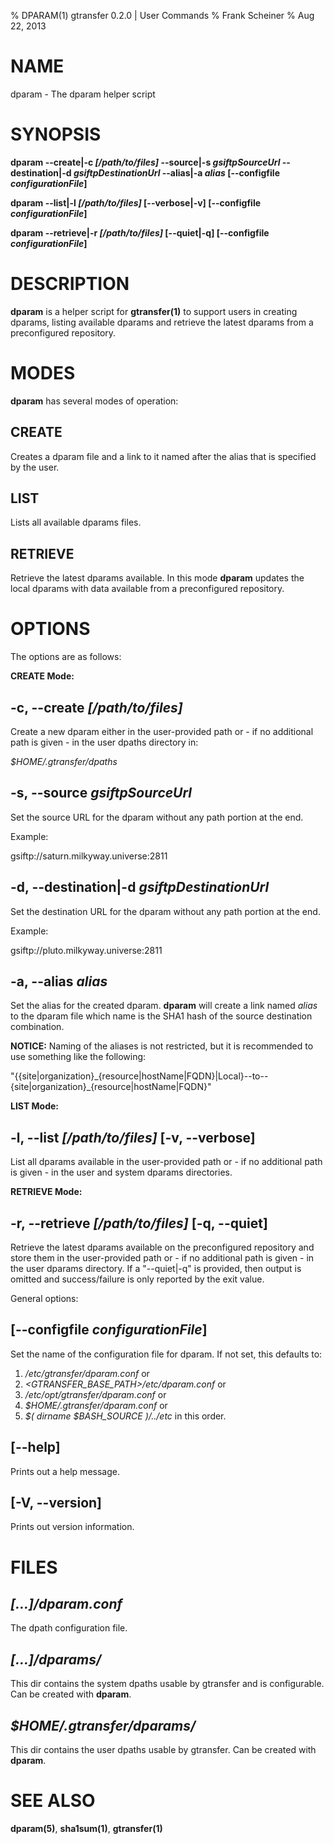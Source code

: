 % DPARAM(1) gtransfer 0.2.0 | User Commands
% Frank Scheiner
% Aug 22, 2013


# NAME #

dparam - The dparam helper script


# SYNOPSIS #

**dparam \--create|-c _[/path/to/files]_ 
\--source|-s _gsiftpSourceUrl_ 
\--destination|-d _gsiftpDestinationUrl_
\--alias|-a _alias_ 
[\--configfile _configurationFile_]**

**dparam \--list|-l _[/path/to/files]_
[\--verbose|-v]
[\--configfile _configurationFile_]**

**dparam \--retrieve|-r _[/path/to/files]_
[\--quiet|-q]
[\--configfile _configurationFile_]**


# DESCRIPTION #

**dparam** is a helper script for **gtransfer(1)** to support users in creating
dparams, listing available dparams and retrieve the latest dparams from a
preconfigured repository.


# MODES #

**dparam** has several modes of operation:

## **CREATE** ##
Creates a dparam file and a link to it named after the alias that is specified
by the user.

## **LIST** ##
Lists all available dparams files.

## **RETRIEVE** ##
Retrieve the latest dparams available. In this mode **dparam** updates the local
dparams with data available from a preconfigured repository.


# OPTIONS #

The options are as follows:

**CREATE Mode:**


## **-c, \--create _[/path/to/files]_** ##

Create a new dparam either in the user-provided path or - if no additional path
is given - in the user dpaths directory in:

_$HOME/.gtransfer/dpaths_


## **-s, \--source _gsiftpSourceUrl_** ##

Set the source URL for the dparam without any path portion at the end.

Example:

gsiftp://saturn.milkyway.universe:2811


## **-d, \--destination|-d _gsiftpDestinationUrl_** ##

Set the destination URL for the dparam without any path portion at the end.

Example:

gsiftp://pluto.milkyway.universe:2811


## **-a, \--alias _alias_** ##

Set the alias for the created dparam. **dparam** will create a link named
_alias_ to the dparam file which name is the SHA1 hash of the source destination
combination.

**NOTICE:** Naming of the aliases is not restricted, but it is recommended to
use something like the following:

"{{site|organization}\_{resource|hostName|FQDN}|Local}--to--{site|organization}\_{resource|hostName|FQDN}"


**LIST Mode:**


## **-l, \--list _[/path/to/files]_ [-v, \--verbose]** ##

List all dparams available in the user-provided path or - if no additional path
is given - in the user and system dparams directories.


**RETRIEVE Mode:**


## **-r, \--retrieve _[/path/to/files]_ [-q, \--quiet]** ##

Retrieve the latest dparams available on the preconfigured repository and store
them in the user-provided path or - if no additional path is given - in the user
dparams directory. If a "--quiet|-q" is provided, then output is omitted and
success/failure is only reported by the exit value.


General options:

## **[\--configfile _configurationFile_]** ##

Set the name of the configuration file for dparam. If not set, this defaults to:

1. _/etc/gtransfer/dparam.conf_ or
2. _<GTRANSFER_BASE_PATH>/etc/dparam.conf_ or
3. _/etc/opt/gtransfer/dparam.conf_ or
4. _$HOME/.gtransfer/dparam.conf_ or
5. _$( dirname $BASH_SOURCE )/../etc_ in this order.


## **[\--help]** ##

Prints out a help message.


## **[-V, \--version]** ##

Prints out version information.


# FILES #
       
       
## _[...]/dparam.conf_ ##

The dpath configuration file.


## _[...]/dparams/_ ##

This dir contains the system dpaths usable by gtransfer and is configurable. Can
be created with **dparam**.


## _$HOME/.gtransfer/dparams/_ ##

This dir contains the user dpaths usable by gtransfer. Can be created with
**dparam**.


# SEE ALSO #

**dparam(5)**, **sha1sum(1)**, **gtransfer(1)**




